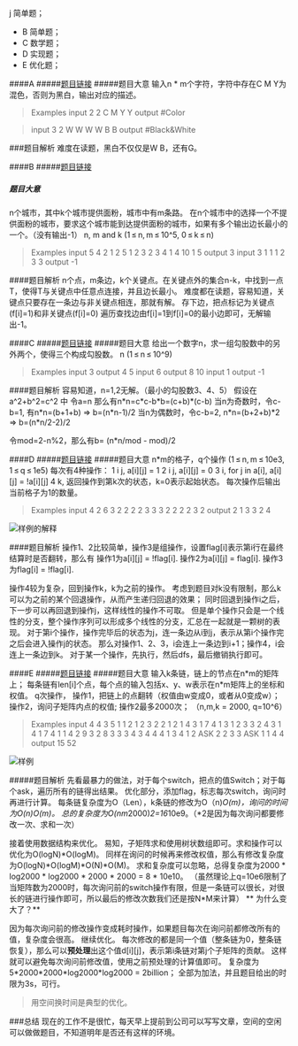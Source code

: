 j 简单题；
 * B 简单题；
 * C 数学题；
 * D 实现题；
 * E 优化题；

####A
#####[题目链接](http://codeforces.com/contest/707/problem/A)
#####题目大意
输入n * m个字符，字符中存在C M Y为混色，否则为黑白，输出对应的描述。
 
>Examples
 input
 2 2
 C M
 Y Y
 output
 \#Color
 
> input
 3 2
 W W
 W W
 B B
 output
 \#Black&White
 
 
 ###题目解析
 难度在读题，黑白不仅仅是W B，还有G。


####B
#####[题目链接](http://codeforces.com/contest/707/problem/B)
##### 题目大意
n个城市，其中k个城市提供面粉，城市中有m条路。
在n个城市中的选择一个不提供面粉的城市，要求这个城市能到达提供面粉的城市，如果有多个输出边长最小的一个。（没有输出-1）
  n, m and k (1 ≤ n, m ≤ 10^5, 0 ≤ k ≤ n)
 
>Examples
 input
 5 4 2
 1 2 5
 1 2 3
 2 3 4
 1 4 10
 1 5
 output
 3
 input
 3 1 1
 1 2 3
 3
 output
 -1
 
 
####题目解析
 n个点，m条边，k个关键点。在关键点外的集合n-k，中找到一点T，使得T与关键点中任意点连接，并且边长最小。
 难度都在读题，容易知道，关键点只要存在一条边与非关键点相连，那就有解。
 存下边，把点标记为关键点(f[i]=1)和非关键点(f[i]=0)
 遍历查找边由f[i]=1到f[i]=0的最小边即可，无解输出-1。


####C
#####[题目链接](http://codeforces.com/contest/707/problem/C)
#####题目大意
给出一个数字n，求一组勾股数中的另外两个，使得三个构成勾股数。
 n (1 ≤ n ≤ 10^9)
 >Examples
 input
 3
 output
 4 5
 input
 6
 output
 8 10
 input
 1
 output
 -1
 
####题目解析
 容易知道，n=1,2无解。（最小的勾股数3、4、5）
 假设在a^2+b^2=c^2 中 令a=n
 那么有n\*n=c\*c-b\*b=(c+b)\*(c-b)
 当n为奇数时，令c-b=1, 有n\*n=(b+1+b) => b=(n\*n-1)/2
 当n为偶数时，令c-b=2, n\*n=(b+2+b)\*2 => b=(n\*n/2-2)/2
 
 令mod=2-n%2，那么有b= (n*n/mod - mod)/2

####D
#####[题目链接](http://codeforces.com/contest/707/problem/D)
#####题目大意
n*m的格子，q个操作 (1 ≤ n, m ≤ 10e3, 1 ≤ q ≤ 1e5) 每次有4种操作：
 1 i j, a[i][j] = 1
 2 i j, a[i][j] = 0
 3 i,   for j in a[i], a[i][j] = !a[i][j]
 4 k,   返回操作到第k次的状态，k=0表示起始状态。
 每次操作后输出当前格子为1的数量。
 
>Examples
 input
4 2 6
3 2
2 2 2
3 3
3 2
2 2 2
3 2
output
2
1
3
3
2
4

![样例的解释](http://upload-images.jianshu.io/upload_images/1049769-0d1304cab1c7d7fe.png?imageMogr2/auto-orient/strip%7CimageView2/2/w/1240)

 
####题目解析
 操作1、2比较简单，操作3是组操作，设置flag[i]表示第i行在最终结算时是否翻转，那么有
 操作1为a[i][j] = !flag[i].
 操作2为a[i][j] = flag[i].
 操作3为flag[i] = !flag[i].
 
 操作4较为复杂，回到操作k，k为之前的操作。
 考虑到题目对k没有限制，那么k可以为之前的某个回退操作，从而产生递归回退的效果；
 同时回退到操作i之后，下一步可以再回退到操作j，这样线性的操作不可取。
 但是单个操作只会是一个线性的分支，整个操作序列可以形成多个线性的分支，汇总在一起就是一颗树的表现。
 对于第i个操作，操作完毕后的状态为j，连一条边从i到j，表示从第i个操作完之后会进入操作j的状态。
 那么对操作1、2、3，i会连上一条边到i+1；操作4，i会连上一条边到k。
 对于某一个操作，先执行，然后dfs，最后撤销执行即可。

####E
#####[题目链接](http://codeforces.com/contest/707/problem/E)
#####题目大意
输入k条链，链上的节点在n\*m的矩阵上；
每条链有len[i]个点，每个点的输入包括x、y、w表示在n*m矩阵上的坐标和权值。 
 q次操作，
操作1，把链上的点翻转（权值由w变成0，或者从0变成w）；
操作2，询问子矩阵内点的权值;
操作2最多2000次；
（n,m,k = 2000, q=10^6）

>Examples
 input
 4 4 3
 5
 1 1 2
 1 2 3
 2 2 1
 2 1 4
 3 1 7
 4
 1 3 1
 2 3 3
 2 4 3
 1 4 1
 7
 4 1 1
 4 2 9
 3 2 8
 3 3 3
 4 3 4
 4 4 1
 3 4 1
 2
 ASK 2 2 3 3
 ASK 1 1 4 4
 output
 15
 52


![样例](http://upload-images.jianshu.io/upload_images/1049769-c77be78858be78e6.png?imageMogr2/auto-orient/strip%7CimageView2/2/w/1240)

 
#####题目解析
 先看最暴力的做法，对于每个switch，把点的值Switch；对于每个ask，遍历所有的链得出结果。
 优化部分，添加flag，标志每次switch，询问时再进行计算。
 每条链复杂度为O（Len），k条链的修改为O（n)*O(m)，询问的时间为O(n)*O(m)。
 总的复杂度为O(n*m*2000)*2=16*10e9。（*2是因为每次询问都要修改一次、求和一次）
 
接着使用数据结构来优化。
 易知，子矩阵求和使用树状数组即可。求和操作可以优化为O(logN)\*O(logM)。
 同样在询问的时候再来修改权值，那么有修改复杂度为O(logN)\*O(logM)\*O(N)\*O(M)。
 求和复杂度可以忽略，总得复杂度为2000 \* log2000 \* log2000 \* 2000 \* 2000 = 8 \* 10e10。 （虽然理论上q=10e6限制了当矩阵数为2000时，每次询问前的switch操作有限，但是一条链可以很长，对很长的链进行操作即可，所以最后的修改次数我们还是按N\*M来计算）
** 为什么变大了？**
 
 因为每次询问前的修改操作变成耗时操作，如果题目每次在询问前都修改所有的值，复杂度会很高。
 继续优化。
 每次修改的都是同一个值（整条链为0，整条链恢复），那么可以**预处理**出这个值d[i][j]，表示第i条链对第j个子矩阵的贡献。
 这样就可以避免每次询问前修改值，使用之前预处理的计算值即可。
 复杂度为5\*2000\*2000\*log2000\*log2000 = 2billion；
 全部为加法，并且题目给出的时限为3s，可行。

>用空间换时间是典型的优化。

###总结
现在的工作不是很忙，每天早上提前到公司可以写写文章，空间的空闲可以做做题目，不知道明年是否还有这样的环境。

